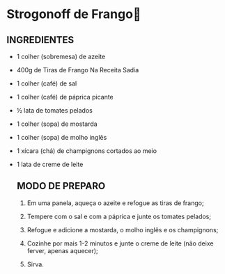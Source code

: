 # Strogonoff de Frango:chicken:



## INGREDIENTES

- 1 colher (sobremesa) de azeite

- 400g de Tiras de Frango Na Receita Sadia

- 1 colher (café) de sal

- 1 colher (café) de páprica picante

- ½ lata de tomates pelados

- 1 colher (sopa) de mostarda

- 1 colher (sopa) de molho inglês

- 1 xícara (chá) de champignons cortados ao meio

- 1 lata de creme de leite

  ## MODO DE PREPARO

  1. Em uma panela, aqueça o azeite e refogue as tiras de frango;

  2. Tempere com o sal e com a páprica e junte os tomates pelados;

  3. Refogue e adicione a mostarda, o molho inglês e os champignons;

  4. Cozinhe por mais 1-2 minutos e junte o creme de leite (não deixe ferver, apenas aquecer);

  5. Sirva.







